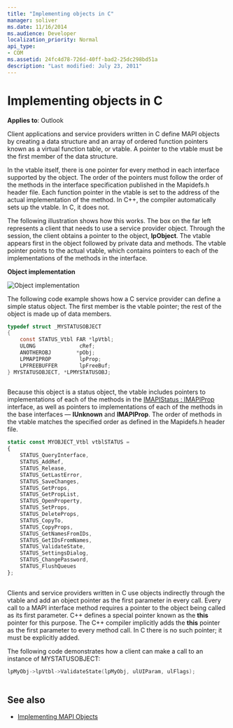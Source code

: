 ```yaml
---
title: "Implementing objects in C"
manager: soliver
ms.date: 11/16/2014
ms.audience: Developer
localization_priority: Normal
api_type:
- COM
ms.assetid: 24fc4d78-726d-40ff-bad2-25dc298bd51a
description: "Last modified: July 23, 2011"
---
```


# Implementing objects in C

**Applies to**: Outlook 
  
Client applications and service providers written in C define MAPI objects by creating a data structure and an array of ordered function pointers known as a virtual function table, or vtable. A pointer to the vtable must be the first member of the data structure.
  
In the vtable itself, there is one pointer for every method in each interface supported by the object. The order of the pointers must follow the order of the methods in the interface specification published in the Mapidefs.h header file. Each function pointer in the vtable is set to the address of the actual implementation of the method. In C++, the compiler automatically sets up the vtable. In C, it does not. 
  
The following illustration shows how this works. The box on the far left represents a client that needs to use a service provider object. Through the session, the client obtains a pointer to the object, **lpObject**. The vtable appears first in the object followed by private data and methods. The vtable pointer points to the actual vtable, which contains pointers to each of the implementations of the methods in the interface. 
  
**Object implementation**
  
![Object implementation](media/amapi_42.gif "Object implementation")
  
The following code example shows how a C service provider can define a simple status object. The first member is the vtable pointer; the rest of the object is made up of data members. 
  
```C
typedef struct _MYSTATUSOBJECT
{
    const STATUS_Vtbl FAR *lpVtbl;
    ULONG              cRef;
    ANOTHEROBJ        *pObj;
    LPMAPIPROP         lpProp;
    LPFREEBUFFER       lpFreeBuf;
} MYSTATUSOBJECT, *LPMYSTATUSOBJ;
 
```

Because this object is a status object, the vtable includes pointers to implementations of each of the methods in the [IMAPIStatus : IMAPIProp](imapistatusimapiprop.md) interface, as well as pointers to implementations of each of the methods in the base interfaces — **IUnknown** and **IMAPIProp**. The order of methods in the vtable matches the specified order as defined in the Mapidefs.h header file.
  
```js
static const MYOBJECT_Vtbl vtblSTATUS =
{
    STATUS_QueryInterface,
    STATUS_AddRef,
    STATUS_Release,
    STATUS_GetLastError,
    STATUS_SaveChanges,
    STATUS_GetProps,
    STATUS_GetPropList,
    STATUS_OpenProperty,
    STATUS_SetProps,
    STATUS_DeleteProps,
    STATUS_CopyTo,
    STATUS_CopyProps,
    STATUS_GetNamesFromIDs,
    STATUS_GetIDsFromNames,
    STATUS_ValidateState,
    STATUS_SettingsDialog,
    STATUS_ChangePassword,
    STATUS_FlushQueues
};
 
```

Clients and service providers written in C use objects indirectly through the vtable and add an object pointer as the first parameter in every call. Every call to a MAPI interface method requires a pointer to the object being called as its first parameter. C++ defines a special pointer known as the **this** pointer for this purpose. The C++ compiler implicitly adds the **this** pointer as the first parameter to every method call. In C there is no such pointer; it must be explicitly added. 
  
The following code demonstrates how a client can make a call to an instance of MYSTATUSOBJECT:
  
```C
lpMyObj->lpVtbl->ValidateState(lpMyObj, ulUIParam, ulFlags);
 
```

## See also

- [Implementing MAPI Objects](implementing-mapi-objects.md)

